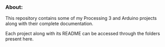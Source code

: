 ### About:

This repository contains some of my Processing 3 and Arduino projects along with their complete documentation.

Each project along with its README can be accessed through the folders present here.
